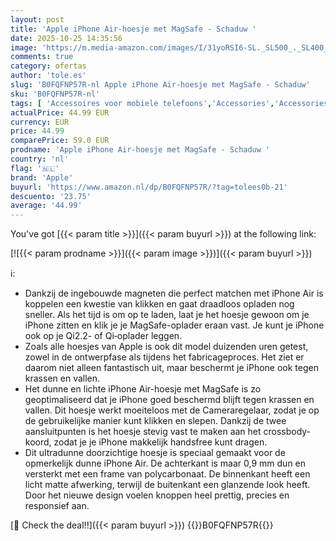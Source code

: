 ```yaml
---
layout: post
title: 'Apple iPhone Air-hoesje met MagSafe - Schaduw '
date: 2025-10-25 14:35:56
image: 'https://m.media-amazon.com/images/I/31yoRSI6-SL._SL500_._SL400_.jpg'
comments: true
category: ofertas
author: 'tole.es'
slug: 'B0FQFNP57R-nl Apple iPhone Air-hoesje met MagSafe - Schaduw'
sku: 'B0FQFNP57R-nl'
tags: [ 'Accessoires voor mobiele telefoons','Accessories','Accessories New','Apple producten','Arborist Merchandising Root','Basic-telefoonhoesjes','Elektronica','Hoesjes mobiele telefoon','Mobiele telefoons & communicatieproducten','Self Service','Special Features Stores','apple','be0c145d-645e-47ab-b638-53e8112e3d67_0','be0c145d-645e-47ab-b638-53e8112e3d67_2801','🇳🇱', ]
actualPrice: 44.99 EUR
currency: EUR
price: 44.99
comparePrice: 59.0 EUR
prodname: 'Apple iPhone Air-hoesje met MagSafe - Schaduw '
country: 'nl'
flag: '🇳🇱'
brand: 'Apple'
buyurl: 'https://www.amazon.nl/dp/B0FQFNP57R/?tag=tolees0b-21'
descuento: '23.75'
average: '44.99'
---
```


You've got [{{< param title >}}]({{< param buyurl >}}) at the following link:

[![{{< param prodname >}}]({{< param image >}})]({{< param buyurl >}})

ℹ️:

- Dankzij de ingebouwde magneten die perfect matchen met iPhone Air is koppelen een kwestie van klikken en gaat draadloos opladen nog sneller. Als het tijd is om op te laden, laat je het hoesje gewoon om je iPhone zitten en klik je je MagSafe-oplader eraan vast. Je kunt je iPhone ook op je Qi2.2- of Qi‑oplader leggen.
- Zoals alle hoesjes van Apple is ook dit model duizenden uren getest, zowel in de ontwerpfase als tijdens het fabricageproces. Het ziet er daarom niet alleen fantastisch uit, maar beschermt je iPhone ook tegen krassen en vallen.
- Het dunne en lichte iPhone Air-hoesje met MagSafe is zo geoptimaliseerd dat je iPhone goed beschermd blijft tegen krassen en vallen. Dit hoesje werkt moeiteloos met de Cameraregelaar, zodat je op de gebruikelijke manier kunt klikken en slepen. Dankzij de twee aansluitpunten is het hoesje stevig vast te maken aan het crossbody­koord, zodat je je iPhone makkelijk handsfree kunt dragen.
- Dit ultradunne doorzichtige hoesje is speciaal gemaakt voor de opmerkelijk dunne iPhone Air. De achterkant is maar 0,9 mm dun en versterkt met een frame van polycarbonaat. De binnenkant heeft een licht matte afwerking, terwijl de buitenkant een glanzende look heeft. Door het nieuwe design voelen knoppen heel prettig, precies en responsief aan.

[🛒 Check the deal!!]({{< param buyurl >}})
{{<world>}}B0FQFNP57R{{</world>}}
